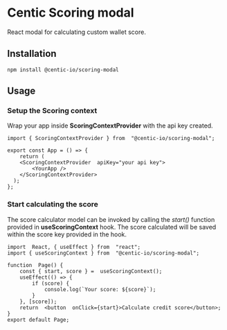 # Centic Scoring modal
React modal for calculating custom wallet score.

## Installation

    npm install @centic-io/scoring-modal

## Usage

### Setup the Scoring context

Wrap your app inside **ScoringContextProvider** with the api key created.

    import { ScoringContextProvider } from  "@centic-io/scoring-modal";
    
    export const App = () => {
    	return (
		<ScoringContextProvider  apiKey="your api key">
			<YourApp />
		</ScoringContextProvider>
	  );
	};
### Start calculating the score

The score calculator model can be invoked by calling the *start()* function provided in **useScoringContext** hook. The score calculated will be saved within the score key provided in the hook.

    import  React, { useEffect } from  "react";
    import { useScoringContext } from  "@centic-io/scoring-modal";
    
	function  Page() {
		const { start, score } =  useScoringContext();
		useEffect(() => {
			if (score) {
				console.log(`Your score: ${score}`);
			}
		}, [score]);
		return  <button  onClick={start}>Calculate credit score</button>;
	}
	export default Page;
    
